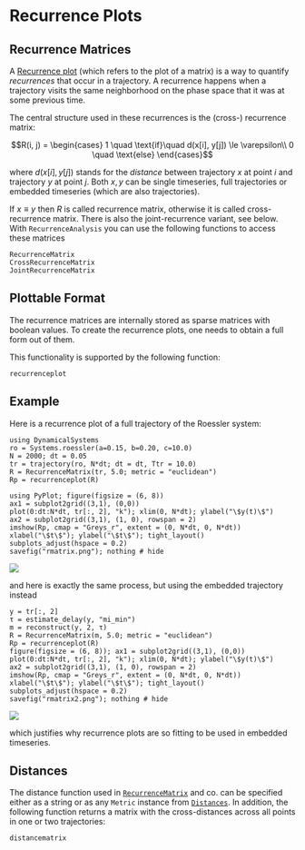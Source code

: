 # Recurrence Plots
## Recurrence Matrices

A [Recurrence plot](https://en.wikipedia.org/wiki/Recurrence_plot) (which refers to the plot of a matrix) is a way to quantify *recurrences* that occur in a trajectory. A recurrence happens when a trajectory visits the same neighborhood on the phase space that it was at some previous time.

The central structure used in these recurrences is the (cross-) recurrence matrix:
```math
R(i, j) = \begin{cases}
1 \quad \text{if}\quad d(x[i], y[j]) \le \varepsilon\\
0 \quad \text{else}
\end{cases}
```
where $d(x[i], y[j])$ stands for the _distance_ between trajectory $x$ at point $i$ and trajectory $y$ at point $j$. Both $x, y$ can be single timeseries, full trajectories or embedded timeseries (which are also trajectories).

If $x\equiv y$ then $R$ is called recurrence matrix, otherwise it is called cross-recurrence matrix. There is also the joint-recurrence variant, see below.
With `RecurrenceAnalysis` you can use the following functions to access these matrices
```@docs
RecurrenceMatrix
CrossRecurrenceMatrix
JointRecurrenceMatrix
```

## Plottable Format
The recurrence matrices are internally stored as sparse matrices with boolean values. To create the recurrence plots, one needs to obtain a full form out of them.

This functionality is supported by the following function:
```@docs
recurrenceplot
```
## Example
Here is a recurrence plot of a full trajectory of the Roessler system:
```@example recurrence
using DynamicalSystems
ro = Systems.roessler(a=0.15, b=0.20, c=10.0)
N = 2000; dt = 0.05
tr = trajectory(ro, N*dt; dt = dt, Ttr = 10.0)
R = RecurrenceMatrix(tr, 5.0; metric = "euclidean")
Rp = recurrenceplot(R)
```

```@example recurrence
using PyPlot; figure(figsize = (6, 8))
ax1 = subplot2grid((3,1), (0,0))
plot(0:dt:N*dt, tr[:, 2], "k"); xlim(0, N*dt); ylabel("\$y(t)\$")
ax2 = subplot2grid((3,1), (1, 0), rowspan = 2)
imshow(Rp, cmap = "Greys_r", extent = (0, N*dt, 0, N*dt))
xlabel("\$t\$"); ylabel("\$t\$"); tight_layout()
subplots_adjust(hspace = 0.2)
savefig("rmatrix.png"); nothing # hide
```
![](rmatrix.png)

and here is exactly the same process, but using the embedded trajectory instead
```@example recurrence
y = tr[:, 2]
τ = estimate_delay(y, "mi_min")
m = reconstruct(y, 2, τ)
R = RecurrenceMatrix(m, 5.0; metric = "euclidean")
Rp = recurrenceplot(R)
figure(figsize = (6, 8)); ax1 = subplot2grid((3,1), (0,0))
plot(0:dt:N*dt, tr[:, 2], "k"); xlim(0, N*dt); ylabel("\$y(t)\$")
ax2 = subplot2grid((3,1), (1, 0), rowspan = 2)
imshow(Rp, cmap = "Greys_r", extent = (0, N*dt, 0, N*dt))
xlabel("\$t\$"); ylabel("\$t\$"); tight_layout()
subplots_adjust(hspace = 0.2)
savefig("rmatrix2.png"); nothing # hide
```
![](rmatrix2.png)

which justifies why recurrence plots are so fitting to be used in embedded timeseries.

## Distances
The distance function used in [`RecurrenceMatrix`](@ref) and co. can be specified either as a string or as any `Metric` instance from [`Distances`](https://github.com/JuliaStats/Distances.jl). In addition, the following function returns a matrix with the cross-distances across all points in one or two trajectories:
```@docs
distancematrix
```
